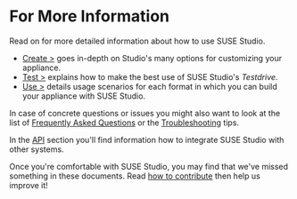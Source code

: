 # For More Information

Read on for more detailed information about how to use SUSE Studio.

* [Create >] goes in-depth on Studio's many options for customizing
  your appliance.
* [Test >] explains how to make the best use of SUSE Studio's *Testdrive*.
* [Use >] details usage scenarios for each format in which you can build
  your appliance with SUSE Studio.

[Create >]: ../create/index.html
[Test >]:   ../test/index.html
[Use >]:    ../use/index.html

In case of concrete questions or issues you might also want to look at
the list of [Frequently Asked Questions][FAQ] or the [Troubleshooting] tips.

In the [API] section you'll find information how to integrate
SUSE Studio with other systems.

Once you're comfortable with SUSE Studio, you may find that we've missed
something in these documents. Read [how to contribute] then help us
improve it!

[API]:               ../api/index.html
[FAQ]:               ../faq.html
[Troubleshooting]:   ../troubleshoot.html
[how to contribute]: ../contribute.html

